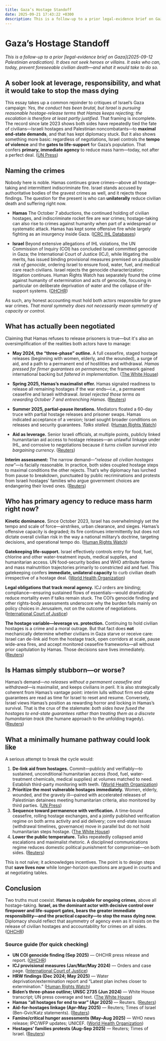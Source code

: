 ```yaml
---
title: Gaza’s Hostage Standoff
date: 2025-09-21 17:43:22 +0300
description: This is a follow-up to a prior legal-evidence brief on Gaza. It does not seek heroes or villains. It asks who can, today, prevent foreseeable civilian death—and what it would take to do so.
---
```

# Gaza’s Hostage Standoff

*This is a follow-up to a prior [legal-evidence brief on Gaza](2025-09-12 Palestinian eradication). It does not seek heroes or villains. It asks who can, today, prevent foreseeable civilian death—and what it would take to do so.*

## A sober look at leverage, responsibility, and what it would take to stop the mass dying

This essay takes up a common rejoinder to critiques of Israel’s Gaza campaign: *Yes, the conduct has been brutal, but Israel is pursuing reasonable hostage-release terms that Hamas keeps rejecting; the escalation is therefore at least partly justified.* That framing is incomplete. The record since late 2023 shows both sides have repeatedly tied the fate of civilians—Israeli hostages and Palestinian noncombatants—to **maximal end-state demands**, and that has kept diplomacy stuck. But it also shows something more basic: regardless of negotiations, Israel controls the **tempo of violence** and the **gates to life-support** for Gaza’s population. That confers **primary, immediate agency** to reduce mass harm—today, not after a perfect deal. ([UN Press][1])

## Naming the crimes

Nobody here is noble. Hamas continues grave crimes—above all hostage-taking and intermittent indiscriminate fire. Israel stands accused by authoritative bodies of the gravest crimes as well, and it rejects those findings. The question for the present is who can **unilaterally** reduce civilian death and suffering right now.

* **Hamas**
  The October 7 abductions, the continued holding of civilian hostages, and indiscriminate rocket fire are war crimes; hostage-taking can also rise to crimes against humanity when part of a widespread or systematic attack. Hamas has kept some offensive fire while largely fighting as an insurgency inside Gaza. ([ICRC IHL Databases][2])

* **Israel**
  Beyond extensive allegations of IHL violations, the UN Commission of Inquiry (COI) has concluded Israel committed genocide in Gaza; the International Court of Justice (ICJ), while litigating the merits, has issued binding provisional measures premised on a *plausible risk of genocide*, ordering Israel to ensure food, water, fuel, and medical care reach civilians. Israel rejects the genocide characterization; litigation continues. Human Rights Watch has separately found the crime against humanity of extermination and acts of genocide, focusing in particular on deliberate deprivation of water and the collapse of life-support systems. ([OHCHR][3])

As such, any honest accounting must hold both actors responsible for grave war crimes. *That moral symmetry does not necessarily mean symmetry of capacity or control*.

## What has actually been negotiated

Claiming that Hamas refuses to release prisoners is true—but it's also an oversimplification of the realities both actors have to manage:

* **May 2024, the “three-phase” outline.** A full ceasefire, staged hostage releases (beginning with women, elderly, and the wounded), a surge of aid, and a path to a permanent end of hostilities and withdrawal. *Hamas pressed for firmer guarantees on permanence*; the framework gained international backing but *faltered in implementation*. ([The White House][4])

* **Spring 2025, Hamas’s maximalist offer.** Hamas signaled readiness to release all remaining hostages if the war ends—i.e., a permanent ceasefire and Israeli withdrawal. *Israel rejected those terms as rewarding October 7 and entrenching Hamas.* ([Reuters][5])

* **Summer 2025, partial-pause iterations.** Mediators floated a 60-day truce with partial hostage releases and prisoner swaps. Hamas indicated acceptance of a version; Israel sought broader conditions on releases and security guarantees. *Talks stalled.* ([Human Rights Watch][6])

* **Aid as leverage.** Senior Israeli officials, at multiple points, publicly linked humanitarian aid access to hostage releases—an unlawful linkage under IHL, and corrosive to negotiations because *it turns civilian survival into bargaining currency*. ([Reuters][7])

**Interim assessment:** The narrow demand—“*release all civilian hostages now*”—is facially reasonable. In practice, both sides coupled hostage steps to maximal conditions the other rejects. That’s why diplomacy has lurched from pause to breakdown, punctuated by public recriminations and protests from Israeli hostages’ families who argue government choices are endangering their loved ones. ([Reuters][8])

## Who has primary agency to reduce mass harm right now?

**Kinetic dominance.** Since October 2023, Israel has overwhelmingly set the tempo and scale of force—airstrikes, urban clearance, and sieges. Hamas’s offensive capacity is degraded; its fire continues intermittently but does not dictate overall civilian risk in the way a national military’s doctrine, targeting decisions, and operational tempo do. ([Human Rights Watch][6])

**Gatekeeping life-support.** Israel effectively controls entry for food, fuel, chlorine and other water-treatment inputs, medical supplies, and humanitarian access. UN food-security bodies and WHO attribute famine and mass malnutrition trajectories primarily to constricted aid and fuel. This gatekeeping confers **immediate, unilateral capacity** to curb civilian death irrespective of a hostage deal. ([World Health Organization][9])

**Legal obligations that track moral agency.** ICJ orders are binding; compliance—ensuring sustained flows of essentials—would dramatically reduce mortality even if talks remain stuck. The COI’s genocide finding and other rights-body assessments underscore why the burden falls mainly on policy choices in Jerusalem, not on the outcome of negotiations. ([International Court of Justice][10])

**The hostage variable—leverage vs. protection.** Continuing to hold civilian hostages is a crime and a moral outrage. But that fact does **not** mechanically determine whether civilians in Gaza starve or receive care: Israel can de-link aid from the hostage track, open corridors at scale, pause wide-area fires, and accept monitored ceasefire frameworks—all without prior capitulation by Hamas. Those decisions save lives immediately. ([Reuters][7])

## Is Hamas simply stubborn—or worse?

Hamas’s demand—*no releases without a permanent ceasefire and withdrawal*—is maximalist, and keeps civilians in peril. It is also strategically coherent from Hamas’s vantage point: interim lulls without firm end-state guarantees are read as time for Israel to reset and resume. Conversely, Israel views Hamas’s position as rewarding horror and locking in Hamas’s survival. That is the crux of the stalemate: *both sides have fused the hostages to end-state guarantees rather than treating them as a discrete humanitarian track* (the humane approach to the unfolding tragedy). ([Reuters][5])

## What a minimally humane pathway could look like

A serious attempt to break the cycle would:

1. **De-link aid from hostages.** Commit—publicly and verifiably—to sustained, unconditional humanitarian access (food, fuel, water-treatment chemicals, medical supplies) at volumes matched to need. Establish third-party monitoring with teeth. ([World Health Organization][9])
2. **Prioritize the most vulnerable hostages immediately.** Women, elderly, wounded, and the gravely ill—paired with accelerated releases of Palestinian detainees meeting humanitarian criteria, also monitored by third parties. ([UN Press][1])
3. **Sequence toward permanence with verification.** A time-bound ceasefire, rolling hostage exchanges, and a jointly published verification regime on both arms activity and aid delivery; core end-state issues (withdrawal timelines, governance) move in parallel but do not hold humanitarian steps hostage. ([The White House][4])
4. **Lower the public temperature.** Talks repeatedly collapsed amid escalations and maximalist rhetoric. A disciplined communications regime reduces domestic political punishment for compromise—on both sides. ([Reuters][8])

This is not naïve; it acknowledges incentives. The point is to design steps that **save lives now** while longer-horizon questions are argued in courts and at negotiating tables.

## Conclusion

Two truths must coexist. **Hamas is culpable for ongoing crimes**, above all hostage-taking. **Israel, as the dominant actor with decisive control over firepower and life-support gates, bears the greater immediate responsibility—and the practical capacity—to stop the mass dying now.** Diplomacy should reflect that asymmetry of agency even as it insists on the release of civilian hostages and accountability for crimes on all sides. ([OHCHR][3])

### Source guide (for quick checking)

* **UN COI genocide finding (Sep 2025)** — OHCHR press release and report. ([OHCHR][3])
* **ICJ provisional measures (Jan/Mar/May 2024)** — Orders and case page. ([International Court of Justice][10])
* **HRW findings (Dec 2024; May 2025)** — Water deprivation/extermination report and “Latest plan inches closer to extermination.” ([Human Rights Watch][11])
* **Biden’s three-phase outline; UNSC 2735 (Jun 2024)** — White House transcript; UN press coverage and text. ([The White House][4])
* **Hamas “all hostages for end to war” (Apr 2025)** — Reuters. ([Reuters][5])
* **Aid-for-hostages linkage (Apr–May 2025)** — Reuters; Times of Israel (Ben-Gvir/Katz statements). ([Reuters][7])
* **Famine/critical hunger assessments (May–Aug 2025)** — WHO news release; IPC/WFP updates; UNICEF. ([World Health Organization][9])
* **Hostages’ families protests (Aug–Sep 2025)** — Reuters; Times of Israel. ([Reuters][8])

[1]: https://press.un.org/en/2024/sc15723.doc.htm?utm_source=chatgpt.com "Adopting Resolution 2735 (2024) with 14 Votes in Favour ..."
[2]: https://ihl-databases.icrc.org/en/customary-ihl/v1/rule96?utm_source=chatgpt.com "Customary IHL - Rule 96. Hostage-Taking - ICRC"
[3]: https://www.ohchr.org/en/press-releases/2025/09/israel-has-committed-genocide-gaza-strip-un-commission-finds?utm_source=chatgpt.com "Israel has committed genocide in the Gaza Strip, UN Commission finds"
[4]: https://bidenwhitehouse.archives.gov/briefing-room/speeches-remarks/2024/05/31/remarks-by-president-biden-on-the-middle-east-2/?utm_source=chatgpt.com "Remarks by President Biden on the Middle East"
[5]: https://www.reuters.com/world/middle-east/hamas-is-ready-release-all-remaining-hostages-return-an-end-gaza-war-hamas-gaza-2025-04-17/?utm_source=chatgpt.com "Hamas says it is ready to release all remaining hostages ..."
[6]: https://www.hrw.org/news/2025/05/15/gaza-latest-israeli-plan-inches-closer-extermination?utm_source=chatgpt.com "Gaza: Latest Israeli Plan Inches Closer to Extermination"
[7]: https://www.reuters.com/world/middle-east/israeli-defense-minister-says-no-humanitarian-aid-enter-gaza-tool-pressure-hamas-2025-04-16/?utm_source=chatgpt.com "Israeli defense minister says no humanitarian aid to enter ..."
[8]: https://www.reuters.com/world/middle-east/israelis-stage-nationwide-protests-demand-end-gaza-war-release-hostages-2025-08-17/?utm_source=chatgpt.com "Israelis stage nationwide protests to demand end to Gaza ..."
[9]: https://www.who.int/news/item/12-05-2025-people-in-gaza-starving--sick-and-dying-as-aid-blockade-continues?utm_source=chatgpt.com "People in Gaza starving, sick and dying as aid blockade ..."
[10]: https://www.icj-cij.org/node/203447?utm_source=chatgpt.com "Order of 26 January 2024 | INTERNATIONAL COURT OF ..."
[11]: https://www.hrw.org/report/2024/12/19/extermination-and-acts-genocide/israel-deliberately-depriving-palestinians-gaza?utm_source=chatgpt.com "Extermination and Acts of Genocide: Israel Deliberately ..."
